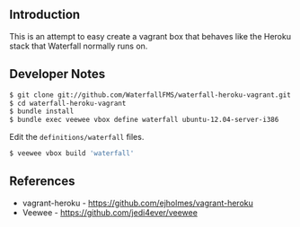 Introduction
------------

This is an attempt to easy create a vagrant box that behaves like the Heroku stack that Waterfall normally runs on.

Developer Notes
---------------

``` sh
$ git clone git://github.com/WaterfallFMS/waterfall-heroku-vagrant.git
$ cd waterfall-heroku-vagrant
$ bundle install
$ bundle exec veewee vbox define waterfall ubuntu-12.04-server-i386
```

Edit the `definitions/waterfall` files.

```sh
$ veewee vbox build 'waterfall'
```

References
----------

* vagrant-heroku - https://github.com/ejholmes/vagrant-heroku
* Veewee - https://github.com/jedi4ever/veewee